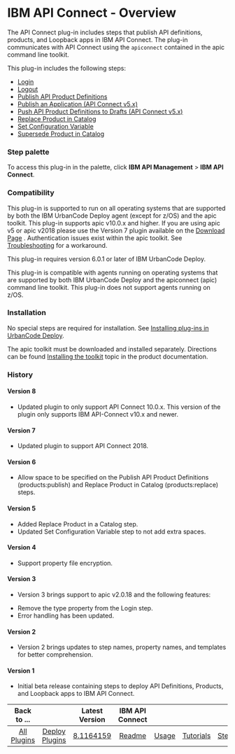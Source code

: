 
# IBM API Connect - Overview

The API Connect plug-in includes steps that publish API definitions, products, and Loopback apps in IBM API Connect. The plug-in communicates with API Connect using the `apiconnect` contained in the apic command line toolkit.

This plug-in includes the following steps:

* [Login](#login)
* [Logout](#logout)
* [Publish API Product Definitions](#publish_api_product_definitions)
* [Publish an Application (API Connect v5.x)](#publish_an_application_(api_connect_v5.x))
* [Push API Product Definitions to Drafts (API Connect v5.x)](#push_api_product_definitions_to_drafts_(api_connect_v5.x))
* [Replace Product in Catalog](#replace_product_in_catalog)
* [Set Configuration Variable](#set_configuration_variable)
* [Supersede Product in Catalog](#supersede_product_in_catalog)


### Step palette

To access this plug-in in the palette, click **IBM API Management** > **IBM API Connect**.

### Compatibility

This plug-in is supported to run on all operating systems that are supported by both the IBM UrbanCode Deploy agent (except for z/OS) and the apic toolkit. This plug-in supports apic v10.0.x and higher. If you are using apic v5 or apic v2018 please use the Version 7 plugin available on the [Download Page](https://urbancode.github.io/IBM-UCx-PLUGIN-DOCS/UCD/apiconnect/downloads.html) . Authentication issues exist within the apic toolkit. See [Troubleshooting](https://urbancode.github.io/IBM-UCx-PLUGIN-DOCS/UCD/apiconnect/troubleshooting.html) for a workaround.

This plug-in requires version 6.0.1 or later of IBM UrbanCode Deploy.

This plug-in is compatible with agents running on operating systems that are supported by both IBM UrbanCode Deploy and the apiconnect (apic) command line toolkit. This plug-in does not support agents running on z/OS.

### Installation

No special steps are required for installation. See [Installing plug-ins in UrbanCode Deploy](https://community.ibm.com/community/user/wasdevops/blogs/laurel-dickson-bull1/2022/06/13/install-plugins "Installing plug-ins in UrbanCode Deploy").

The apic toolkit must be downloaded and installed separately. Directions can be found [Installing the toolkit](https://www.ibm.com/support/knowledgecenter/SSMNED_5.0.0/com.ibm.apic.toolkit.doc/tapim_cli_install.html) topic in the product documentation.

### History

#### Version 8

* Updated plugin to only support API Connect 10.0.x. This version of the plugin only supports IBM API-Connect v10.x and newer.

#### Version 7

* Updated plugin to support API Connect 2018.

#### Version 6

* Allow space to be specified on the Publish API Product Definitions (products:publish) and Replace Product in Catalog (products:replace) steps.

#### Version 5

* Added Replace Product in a Catalog step.
* Updated Set Configuration Variable step to not add extra spaces.

#### Version 4

* Support property file encryption.
#### Version 3

* Version 3 brings support to apic v2.0.18 and the following features:
+ Remove the type property from the Login step.
+ Error handling has been updated.

#### Version 2

* Version 2 brings updates to step names, property names, and templates for better comprehension.

#### Version 1

* Initial beta release containing steps to deploy API Definitions, Products, and Loopback apps to IBM API Connect.

|Back to ...||Latest Version|IBM API Connect ||||||
| :---: | :---: | :---: | :---: | :---: | :---: | :---: | :---: | :---: |
|[All Plugins](../../index.md)|[Deploy Plugins](../README.md)|[8.1164159](https://raw.githubusercontent.com/UrbanCode/IBM-UCD-PLUGINS/main/files/apiconnect/ucd-apiconnect-8.1164159.zip)|[Readme](README.md)|[Usage](usage.md)|[Tutorials](tutorials.md)|[Steps](steps.md)|[Troubleshooting](troubleshooting.md)|[Downloads](downloads.md)|
